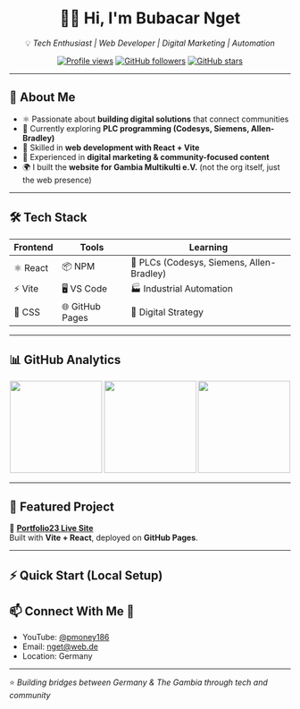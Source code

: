 <div align="center">

# 👋🏾 Hi, I'm **Bubacar Nget**  

💡 *Tech Enthusiast | Web Developer | Digital Marketing | Automation*  

[![Profile views](https://komarev.com/ghpvc/?username=babucarr186-ai&label=Profile%20views&color=blueviolet)](https://github.com/babucarr186-ai)
[![GitHub followers](https://img.shields.io/github/followers/babucarr186-ai?style=social)](https://github.com/babucarr186-ai?tab=followers)
[![GitHub stars](https://img.shields.io/github/stars/babucarr186-ai?affiliations=OWNER&style=social)](https://github.com/babucarr186-ai?tab=repositories)

</div>

---

## 🚀 About Me  
- ⚛️ Passionate about **building digital solutions** that connect communities  
- 🌱 Currently exploring **PLC programming (Codesys, Siemens, Allen-Bradley)**  
- 🎨 Skilled in **web development with React + Vite**  
- 💼 Experienced in **digital marketing & community-focused content**  
- 🌍 I built the **website for Gambia Multikulti e.V.** (not the org itself, just the web presence)  

---

## 🛠 Tech Stack  

<div align="center">

| Frontend | Tools | Learning |
|----------|-------|----------|
| ⚛️ React | 📦 NPM | 🔌 PLCs (Codesys, Siemens, Allen-Bradley) |
| ⚡ Vite  | 🖥️ VS Code | 🏭 Industrial Automation |
| 🎨 CSS   | 🌐 GitHub Pages | 🚀 Digital Strategy |

</div>

---

## 📊 GitHub Analytics  

<div align="center">

<img src="https://github-readme-stats.vercel.app/api?username=babucarr186-ai&show_icons=true&theme=radical" height="165" />  
<img src="https://github-readme-streak-stats.herokuapp.com/?user=babucarr186-ai&theme=radical" height="165" />  
<img src="https://github-readme-stats.vercel.app/api/top-langs/?username=babucarr186-ai&layout=compact&theme=radical" height="165" />

</div>

---

## 🔗 Featured Project  
📌 **[Portfolio23 Live Site](https://babucarr186-ai.github.io/bubacar-portfolio23/)**  
Built with **Vite + React**, deployed on **GitHub Pages**.

---

## ⚡ Quick Start (Local Setup)  


## 📫 Connect With Me 🤝 
- YouTube: [@pmoney186](https://youtube.com/@pmoney186)  
- Email: nget@web.de  
- Location: Germany

---
⭐️ *Building bridges between Germany & The Gambia through tech and community*
